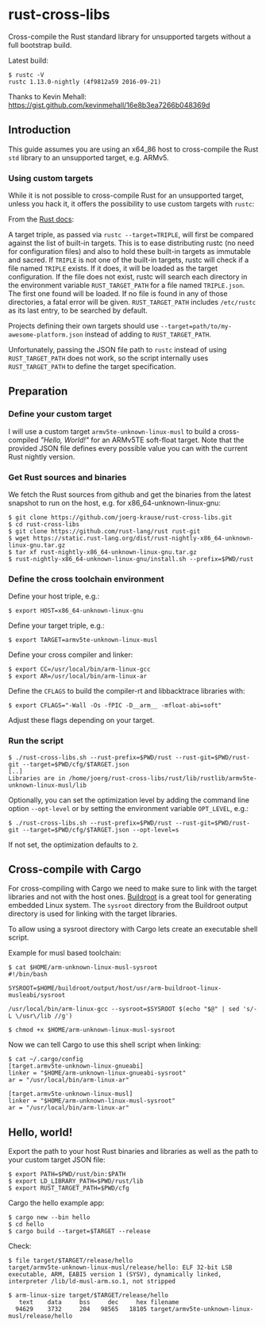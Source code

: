 # rust-cross-libs

Cross-compile the Rust standard library for unsupported targets without a
full bootstrap build.

Latest build:

```
$ rustc -V
rustc 1.13.0-nightly (4f9812a59 2016-09-21)
```

Thanks to Kevin Mehall: https://gist.github.com/kevinmehall/16e8b3ea7266b048369d

## Introduction

This guide assumes you are using an x64_86 host to cross-compile the Rust
`std` library to an unsupported target, e.g. ARMv5.

### Using custom targets

While it is not possible to cross-compile Rust for an unsupported target, unless
you hack it, it offers the possibility to use custom targets with `rustc`:

From the [Rust docs](http://doc.rust-lang.org/1.1.0/rustc_back/target/index.html#using-custom-targets):

>
A target triple, as passed via `rustc --target=TRIPLE`, will first be
compared against the list of built-in targets. This is to ease distributing
rustc (no need for configuration files) and also to hold these built-in
targets as immutable and sacred. If `TRIPLE` is not one of the built-in
targets, rustc will check if a file named `TRIPLE` exists. If it does, it
will be loaded as the target configuration. If the file does not exist,
rustc will search each directory in the environment variable
`RUST_TARGET_PATH` for a file named `TRIPLE.json`. The first one found will
be loaded. If no file is found in any of those directories, a fatal error
will be given. `RUST_TARGET_PATH` includes `/etc/rustc` as its last entry,
to be searched by default.

>
Projects defining their own targets should use
`--target=path/to/my-awesome-platform.json` instead of adding to
`RUST_TARGET_PATH`.

Unfortunately, passing the JSON file path to `rustc` instead of using
`RUST_TARGET_PATH` does not work, so the script internally uses
`RUST_TARGET_PATH` to define the target specification.

## Preparation

### Define your custom target

I will use a custom target `armv5te-unknown-linux-musl` to build a
cross-compiled *"Hello, World!"* for an ARMv5TE soft-float target. Note that
the provided JSON file defines every possible value you can with the current
Rust nightly version.

### Get Rust sources and binaries

We fetch the Rust sources from github and get the binaries from the latest
snapshot to run on the host, e.g. for x86_64-unknown-linux-gnu:

    $ git clone https://github.com/joerg-krause/rust-cross-libs.git
    $ cd rust-cross-libs
    $ git clone https://github.com/rust-lang/rust rust-git
    $ wget https://static.rust-lang.org/dist/rust-nightly-x86_64-unknown-linux-gnu.tar.gz
    $ tar xf rust-nightly-x86_64-unknown-linux-gnu.tar.gz
    $ rust-nightly-x86_64-unknown-linux-gnu/install.sh --prefix=$PWD/rust

### Define the cross toolchain environment

Define your host triple, e.g.:

    $ export HOST=x86_64-unknown-linux-gnu

Define your target triple, e.g.:

    $ export TARGET=armv5te-unknown-linux-musl

Define your cross compiler and linker:

    $ export CC=/usr/local/bin/arm-linux-gcc
    $ export AR=/usr/local/bin/arm-linux-ar

Define the `CFLAGS` to build the compiler-rt and libbacktrace libraries with:

    $ export CFLAGS="-Wall -Os -fPIC -D__arm__ -mfloat-abi=soft"

Adjust these flags depending on your target.

### Run the script

    $ ./rust-cross-libs.sh --rust-prefix=$PWD/rust --rust-git=$PWD/rust-git --target=$PWD/cfg/$TARGET.json
    [..]
    Libraries are in /home/joerg/rust-cross-libs/rust/lib/rustlib/armv5te-unknown-linux-musl/lib

Optionally, you can set the optimization level by adding the command line option
`--opt-level` or by setting the environment variable `OPT_LEVEL`, e.g.:

    $ ./rust-cross-libs.sh --rust-prefix=$PWD/rust --rust-git=$PWD/rust-git --target=$PWD/cfg/$TARGET.json --opt-level=s

If not set, the optimization defaults to `2`.

## Cross-compile with Cargo

For cross-compiling with Cargo we need to make sure to link with the target
libraries and not with the host ones. [Buildroot](https://buildroot.org/) is a
great tool for generating embedded Linux system. The `sysroot` directory
from the Buildroot output directory is used for linking with the target
libraries.

To allow using a sysroot directory with Cargo lets create an executable shell
script.

Example for musl based toolchain:

```
$ cat $HOME/arm-unknown-linux-musl-sysroot
#!/bin/bash

SYSROOT=$HOME/buildroot/output/host/usr/arm-buildroot-linux-musleabi/sysroot

/usr/local/bin/arm-linux-gcc --sysroot=$SYSROOT $(echo "$@" | sed 's/-L \/usr\/lib //g')

$ chmod +x $HOME/arm-unknown-linux-musl-sysroot
```

Now we can tell Cargo to use this shell script when linking:

```
$ cat ~/.cargo/config
[target.armv5te-unknown-linux-gnueabi]
linker = "$HOME/arm-unknown-linux-gnueabi-sysroot"
ar = "/usr/local/bin/arm-linux-ar"

[target.armv5te-unknown-linux-musl]
linker = "$HOME/arm-unknown-linux-musl-sysroot"
ar = "/usr/local/bin/arm-linux-ar"
```

## Hello, world!

Export the path to your host Rust binaries and libraries as well as the path to
your custom target JSON file:

    $ export PATH=$PWD/rust/bin:$PATH
    $ export LD_LIBRARY_PATH=$PWD/rust/lib
    $ export RUST_TARGET_PATH=$PWD/cfg

Cargo the hello example app:

    $ cargo new --bin hello
    $ cd hello
    $ cargo build --target=$TARGET --release

Check:

    $ file target/$TARGET/release/hello
    target/armv5te-unknown-linux-musl/release/hello: ELF 32-bit LSB executable, ARM, EABI5 version 1 (SYSV), dynamically linked, interpreter /lib/ld-musl-arm.so.1, not stripped

    $ arm-linux-size target/$TARGET/release/hello
       text	   data	    bss	    dec	    hex	filename
      94629	   3732	    204	  98565	  18105	target/armv5te-unknown-linux-musl/release/hello
